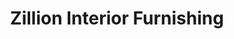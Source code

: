 ---
title: "Zillion Interior Furnishing"
url: /north-paravur-kochi/zillion-interior-furnishing/
shop: interior decoration
---